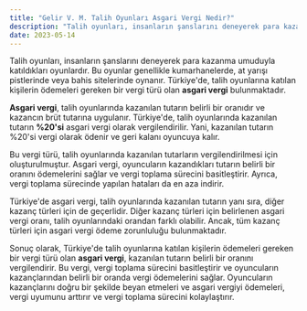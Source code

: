 ```yaml
---
title: "Gelir V. M. Talih Oyunları Asgari Vergi Nedir?"
description: "Talih oyunları, insanların şanslarını deneyerek para kazanma umuduyla katıldıkları oyunlardır."
date: 2023-05-14
---
```


Talih oyunları, insanların şanslarını deneyerek para kazanma umuduyla katıldıkları oyunlardır. Bu oyunlar genellikle
kumarhanelerde, at yarışı pistlerinde veya bahis sitelerinde oynanır. Türkiye'de, talih oyunlarına katılan kişilerin
ödemeleri gereken bir vergi türü olan **asgari vergi** bulunmaktadır.

**Asgari vergi**, talih oyunlarında kazanılan tutarın belirli bir oranıdır ve kazancın brüt tutarına uygulanır.
Türkiye'de, talih oyunlarında kazanılan tutarın **%20'si** asgari vergi olarak vergilendirilir. Yani, kazanılan tutarın
%20'si vergi olarak ödenir ve geri kalanı oyuncuya kalır.

Bu vergi türü, talih oyunlarında kazanılan tutarların vergilendirilmesi için oluşturulmuştur. Asgari vergi, oyuncuların
kazandıkları tutarın belirli bir oranını ödemelerini sağlar ve vergi toplama sürecini basitleştirir. Ayrıca, vergi
toplama sürecinde yapılan hataları da en aza indirir.

Türkiye'de asgari vergi, talih oyunlarında kazanılan tutarın yanı sıra, diğer kazanç türleri için de geçerlidir. Diğer
kazanç türleri için belirlenen asgari vergi oranı, talih oyunlarındaki orandan farklı olabilir. Ancak, tüm kazanç
türleri için asgari vergi ödeme zorunluluğu bulunmaktadır.

Sonuç olarak, Türkiye'de talih oyunlarına katılan kişilerin ödemeleri gereken bir vergi türü olan **asgari vergi**,
kazanılan tutarın belirli bir oranını vergilendirir. Bu vergi, vergi toplama sürecini basitleştirir ve oyuncuların
kazançlarından belirli bir oranda vergi ödemelerini sağlar. Oyuncuların kazançlarını doğru bir şekilde beyan etmeleri ve
asgari vergiyi ödemeleri, vergi uyumunu arttırır ve vergi toplama sürecini kolaylaştırır.
